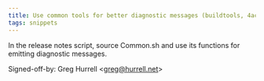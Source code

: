 ```yaml
---
title: Use common tools for better diagnostic messages (buildtools, 4ac65e8)
tags: snippets
---
```


In the release notes script, source Common.sh and use its functions for emitting diagnostic messages.

Signed-off-by: Greg Hurrell &lt;greg@hurrell.net&gt;
